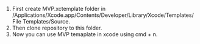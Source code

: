 1. First create MVP.xctemplate folder in /Applications/Xcode.app/Contents/Developer/Library/Xcode/Templates/File Templates/Source.
2. Then clone repository to this folder.
3. Now you can use MVP temaplate in xcode using cmd + n.
